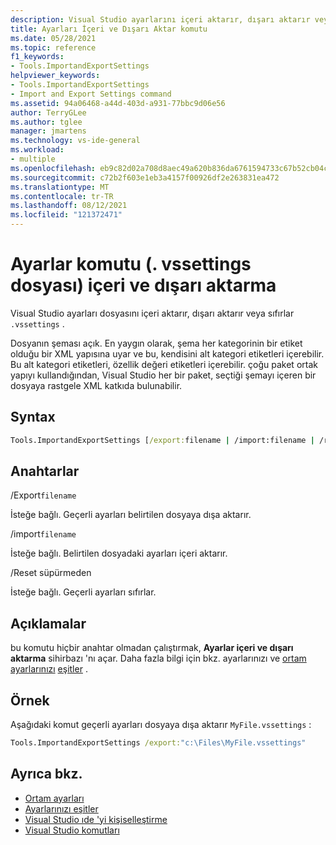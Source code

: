 ```yaml
---
description: Visual Studio ayarlarını içeri aktarır, dışarı aktarır veya sıfırlar. vssettings dosya uzantısı
title: Ayarları İçeri ve Dışarı Aktar komutu
ms.date: 05/28/2021
ms.topic: reference
f1_keywords:
- Tools.ImportandExportSettings
helpviewer_keywords:
- Tools.ImportandExportSettings
- Import and Export Settings command
ms.assetid: 94a06468-a44d-403d-a931-77bbc9d06e56
author: TerryGLee
ms.author: tglee
manager: jmartens
ms.technology: vs-ide-general
ms.workload:
- multiple
ms.openlocfilehash: eb9c82d02a708d8aec49a620b836da6761594733c67b52cb04c1e4d7adfe62ae
ms.sourcegitcommit: c72b2f603e1eb3a4157f00926df2e263831ea472
ms.translationtype: MT
ms.contentlocale: tr-TR
ms.lasthandoff: 08/12/2021
ms.locfileid: "121372471"
---
```

# <a name="import-and-export-settings-command-vssettings-file"></a>Ayarlar komutu (. vssettings dosyası) içeri ve dışarı aktarma

Visual Studio ayarları dosyasını içeri aktarır, dışarı aktarır veya sıfırlar `.vssettings` .

Dosyanın şeması açık. En yaygın olarak, şema her kategorinin bir etiket olduğu bir XML yapısına uyar ve bu, kendisini alt kategori etiketleri içerebilir. Bu alt kategori etiketleri, özellik değeri etiketleri içerebilir. çoğu paket ortak yapıyı kullandığından, Visual Studio her bir paket, seçtiği şemayı içeren bir dosyaya rastgele XML katkıda bulunabilir.

## <a name="syntax"></a>Syntax

```cmd
Tools.ImportandExportSettings [/export:filename | /import:filename | /reset]
```

## <a name="switches"></a>Anahtarlar

/Export`filename`

İsteğe bağlı. Geçerli ayarları belirtilen dosyaya dışa aktarır.

/import`filename`

İsteğe bağlı. Belirtilen dosyadaki ayarları içeri aktarır.

/Reset süpürmeden

İsteğe bağlı. Geçerli ayarları sıfırlar.

## <a name="remarks"></a>Açıklamalar

bu komutu hiçbir anahtar olmadan çalıştırmak, **Ayarlar içeri ve dışarı aktarma** sihirbazı 'nı açar. Daha fazla bilgi için bkz. ayarlarınızı ve [ortam ayarlarınızı](../environment-settings.md) [eşitler](../synchronized-settings-in-visual-studio.md) .

## <a name="example"></a>Örnek

Aşağıdaki komut geçerli ayarları dosyaya dışa aktarır `MyFile.vssettings` :

```cmd
Tools.ImportandExportSettings /export:"c:\Files\MyFile.vssettings"
```



## <a name="see-also"></a>Ayrıca bkz.

- [Ortam ayarları](../../ide/environment-settings.md)
- [Ayarlarınızı eşitler](../../ide/synchronized-settings-in-visual-studio.md)
- [Visual Studio ıde 'yi kişiselleştirme](../../ide/personalizing-the-visual-studio-ide.md)
- [Visual Studio komutları](../../ide/reference/visual-studio-commands.md)

